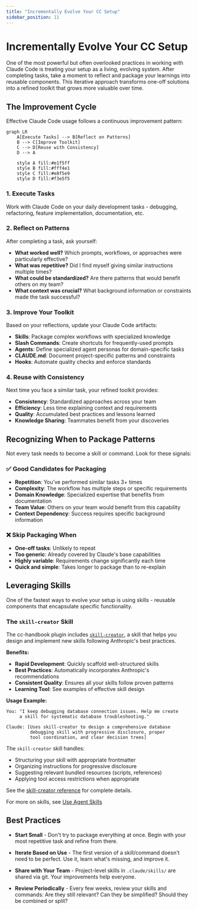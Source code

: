 ```yaml
---
title: "Incrementally Evolve Your CC Setup"
sidebar_position: 11
---
```


# Incrementally Evolve Your CC Setup

One of the most powerful but often overlooked practices in working with Claude Code is treating your setup as a living, evolving system. After completing tasks, take a moment to reflect and package your learnings into reusable components. This iterative approach transforms one-off solutions into a refined toolkit that grows more valuable over time.

## The Improvement Cycle

Effective Claude Code usage follows a continuous improvement pattern:

```mermaid
graph LR
    A[Execute Tasks] --> B[Reflect on Patterns]
    B --> C[Improve Toolkit]
    C --> D[Reuse with Consistency]
    D --> A

    style A fill:#e1f5ff
    style B fill:#fff4e1
    style C fill:#e8f5e9
    style D fill:#f3e5f5
```

### 1. Execute Tasks

Work with Claude Code on your daily development tasks - debugging, refactoring, feature implementation, documentation, etc.

### 2. Reflect on Patterns

After completing a task, ask yourself:
- **What worked well?** Which prompts, workflows, or approaches were particularly effective?
- **What was repetitive?** Did I find myself giving similar instructions multiple times?
- **What could be standardized?** Are there patterns that would benefit others on my team?
- **What context was crucial?** What background information or constraints made the task successful?

### 3. Improve Your Toolkit

Based on your reflections, update your Claude Code artifacts:

- **Skills**: Package complex workflows with specialized knowledge
- **Slash Commands**: Create shortcuts for frequently-used prompts
- **Agents**: Define specialized agent personas for domain-specific tasks
- **CLAUDE.md**: Document project-specific patterns and constraints
- **Hooks**: Automate quality checks and enforce standards

### 4. Reuse with Consistency

Next time you face a similar task, your refined toolkit provides:
- **Consistency**: Standardized approaches across your team
- **Efficiency**: Less time explaining context and requirements
- **Quality**: Accumulated best practices and lessons learned
- **Knowledge Sharing**: Teammates benefit from your discoveries

## Recognizing When to Package Patterns

Not every task needs to become a skill or command. Look for these signals:

### ✅ Good Candidates for Packaging

- **Repetition**: You've performed similar tasks 3+ times
- **Complexity**: The workflow has multiple steps or specific requirements
- **Domain Knowledge**: Specialized expertise that benefits from documentation
- **Team Value**: Others on your team would benefit from this capability
- **Context Dependency**: Success requires specific background information

### ❌ Skip Packaging When

- **One-off tasks**: Unlikely to repeat
- **Too generic**: Already covered by Claude's base capabilities
- **Highly variable**: Requirements change significantly each time
- **Quick and simple**: Takes longer to package than to re-explain

## Leveraging Skills

One of the fastest ways to evolve your setup is using skills - reusable components that encapsulate specific functionality.

### The `skill-creator` Skill

The cc-handbook plugin includes [`skill-creator`](/component-reference/skills/skill-creator), a skill that helps you design and implement new skills following Anthropic's best practices.

**Benefits:**
- **Rapid Development**: Quickly scaffold well-structured skills
- **Best Practices**: Automatically incorporates Anthropic's recommendations
- **Consistent Quality**: Ensures all your skills follow proven patterns
- **Learning Tool**: See examples of effective skill design

**Usage Example:**

```
You: "I keep debugging database connection issues. Help me create
     a skill for systematic database troubleshooting."

Claude: [Uses skill-creator to design a comprehensive database
         debugging skill with progressive disclosure, proper
         tool coordination, and clear decision trees]
```

The `skill-creator` skill handles:
- Structuring your skill with appropriate frontmatter
- Organizing instructions for progressive disclosure
- Suggesting relevant bundled resources (scripts, references)
- Applying tool access restrictions when appropriate

See the [skill-creator reference](/component-reference/skills/skill-creator) for complete details.

For more on skills, see [Use Agent Skills](./agent-skills)

## Best Practices

* **Start Small** - Don't try to package everything at once. Begin with your most repetitive task and refine from there.

* **Iterate Based on Use** - The first version of a skill/command doesn't need to be perfect. Use it, learn what's missing, and improve it.

* **Share with Your Team** - Project-level skills in `.claude/skills/` are shared via git. Your improvements help everyone.

* **Review Periodically** - Every few weeks, review your skills and commands: Are they still relevant? Can they be simplified? Should they be combined or split?
